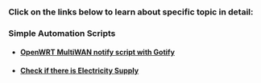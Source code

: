 ### Click on the links below to learn about specific topic in detail:

### Simple Automation Scripts
- #### [OpenWRT MultiWAN notify script with Gotify](https://github.com/WilcyWilson/Linux-Study/blob/master/MultiWANManagerOpenWRT#readme) 
- #### [Check if there is Electricity Supply](https://github.com/WilcyWilson/Linux-Study/blob/master/Samba#readme)